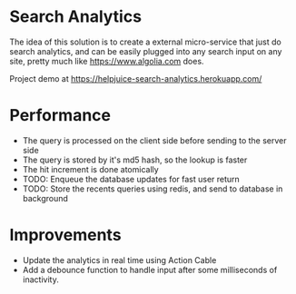 # Search Analytics

The idea of this solution is to create a external micro-service that just do search analytics,
and can be easily plugged into any search input on any site, pretty much like https://www.algolia.com does.

Project demo at https://helpjuice-search-analytics.herokuapp.com/

# Performance

- The query is processed on the client side before sending to the server side
- The query is stored by it's md5 hash, so the lookup is faster
- The hit increment is done atomically
- TODO: Enqueue the database updates for fast user return
- TODO: Store the recents queries using redis, and send to database in background

# Improvements

- Update the analytics in real time using Action Cable
- Add a debounce function to handle input after some milliseconds of inactivity.
